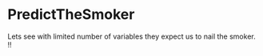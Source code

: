 PredictTheSmoker
================

Lets see with limited number of variables they expect us to nail the smoker. !! 
